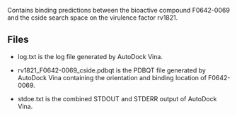 Contains binding predictions between the bioactive compound F0642-0069 and the cside search space on the virulence factor rv1821.

## Files

- log.txt is the log file generated by AutoDock Vina.

- rv1821_F0642-0069_cside.pdbqt is the PDBQT file generated by AutoDock Vina containing the orientation and binding location of F0642-0069.

- stdoe.txt is the combined STDOUT and STDERR output of AutoDock Vina.

